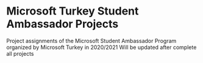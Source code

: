 # Microsoft Turkey Student Ambassador Projects
 Project assignments of the Microsoft Student Ambassador Program organized by Microsoft Turkey in 2020/2021
	Will be updated after complete all projects

